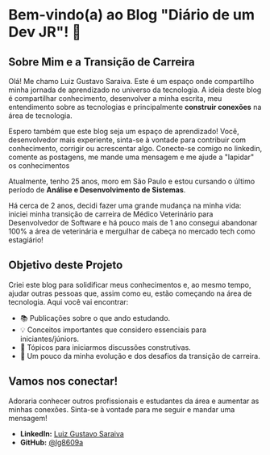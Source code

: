 # Bem-vindo(a) ao Blog "Diário de um Dev JR"! 📝


## Sobre Mim e a Transição de Carreira

Olá! Me chamo Luiz Gustavo Saraiva. Este é um espaço onde compartilho minha jornada de aprendizado no universo da tecnologia. A ideia deste blog é compartilhar conhecimento, desenvolver a minha escrita, meu entendimento sobre as tecnologias e principalmente **construir conexões** na área de tecnologia. 

Espero também que este blog seja um espaço de aprendizado! Você, desenvolvedor mais experiente, sinta-se à vontade para contribuir com conhecimento, corrigir ou acrescentar algo. Conecte-se comigo no linkedin, comente as postagens, me mande uma mensagem e me ajude a "lapidar" os conhecimentos


Atualmente, tenho 25 anos, moro em São Paulo e estou cursando o último período de **Análise e Desenvolvimento de Sistemas**. 

Há cerca de 2 anos, decidi fazer uma grande mudança na minha vida: iniciei minha transição de carreira de Médico Veterinário para Desenvolvedor de Software e há pouco mais de 1 ano consegui abandonar 100% a área de veterinária e mergulhar de cabeça no mercado tech como estagiário!

## Objetivo deste Projeto

Criei este blog para solidificar meus conhecimentos e, ao mesmo tempo, ajudar outras pessoas que, assim como eu, estão começando na área de tecnologia. Aqui você vai encontrar:

* 📚 Publicações sobre o que ando estudando.
* 💡 Conceitos importantes que considero essenciais para iniciantes/júniors.
* 💬 Tópicos para iniciarmos discussões construtivas.
* 🚀 Um pouco da minha evolução e dos desafios da transição de carreira.

## Vamos nos conectar!

Adoraria conhecer outros profissionais e estudantes da área e aumentar as minhas conexões. Sinta-se à vontade para me seguir e mandar uma mensagem!

* **LinkedIn:** [Luiz Gustavo Saraiva](https://www.linkedin.com/in/luizgns)
* **GitHub:** [@lg8609a](https://github.com/lg8609a)
